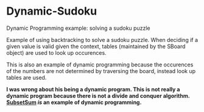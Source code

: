 # Dynamic-Sudoku
Dynamic Programming example: solving a sudoku puzzle

Example of using backtracking to solve a sudoku puzzle.
When deciding if a given value is valid given the context, tables (maintained by the SBoard object) are used to look up occurences.

This is also an example of dynamic programming because the occurences of the numbers are not determined by traversing the board, instead look up tables are used.

<strong>I was wrong about his being a dynamic program. This is not really a dynamic program because there is not a divide and conquer algorithm. [SubsetSum](https://github.com/fidelcoria/SubsetSum "SubsetSum Repo") <em>is</em> an example of dynamic programming.</strong>

